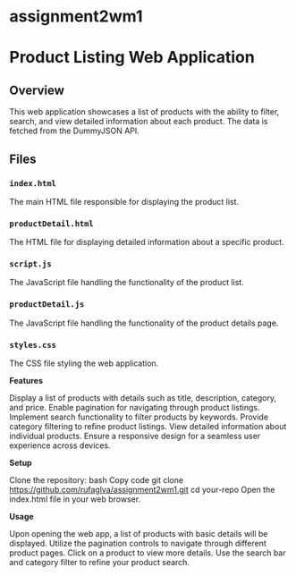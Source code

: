 # assignment2wm1
# Product Listing Web Application

## Overview

This web application showcases a list of products with the ability to filter, search, and view detailed information about each product. The data is fetched from the DummyJSON API.

## Files

### `index.html`

The main HTML file responsible for displaying the product list.

### `productDetail.html`
The HTML file for displaying detailed information about a specific product.


### `script.js`
The JavaScript file handling the functionality of the product list.

### `productDetail.js`
The JavaScript file handling the functionality of the product details page.


### `styles.css`
The CSS file styling the web application.


**Features**

Display a list of products with details such as title, description, category, and price.
Enable pagination for navigating through product listings.
Implement search functionality to filter products by keywords.
Provide category filtering to refine product listings.
View detailed information about individual products.
Ensure a responsive design for a seamless user experience across devices.

**Setup**

Clone the repository:
bash
Copy code
git clone https://github.com/rufaglva/assignment2wm1.git
cd your-repo
Open the index.html file in your web browser.


**Usage**

Upon opening the web app, a list of products with basic details will be displayed.
Utilize the pagination controls to navigate through different product pages.
Click on a product to view more details.
Use the search bar and category filter to refine your product search.